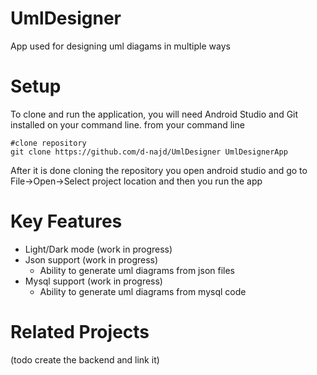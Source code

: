 # UmlDesigner

App used for designing uml diagams in multiple ways

# Setup

To clone and run the application, you will need Android Studio and Git installed on your command line.
from your command line
```
#clone repository
git clone https://github.com/d-najd/UmlDesigner UmlDesignerApp
```
After it is done cloning the repository you open android studio and go to File->Open->Select project location and then you run the app

# Key Features
 - Light/Dark mode (work in progress)
 - Json support (work in progress)
   - Ability to generate uml diagrams from json files
 - Mysql support (work in progress)
   - Ability to generate uml diagrams from mysql code

# Related Projects
 (todo create the backend and link it)
